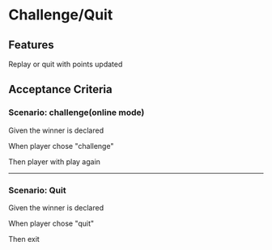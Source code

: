 # Challenge/Quit

## Features

Replay or quit with points updated

## Acceptance Criteria

### Scenario: challenge(online mode)

  Given the winner is declared

  When player chose "challenge"
  
  Then player with play again
  
  --------------------------------------
  
### Scenario: Quit

  Given the winner is declared

  When player chose "quit"
  
  Then exit
